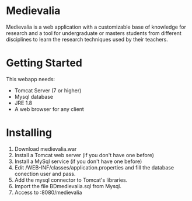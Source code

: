 # Medievalia
Medievalia is a web application with a customizable base of knowledge for research and a
tool for undergraduate or masters students from different disciplines to learn the research
techniques used by their teachers.
# Getting Started
This webapp needs:
* Tomcat Server (7 or higher)
* Mysql database
* JRE 1.8
* A web browser for any client
# Installing
1. Download medievalia.war
2. Install a Tomcat web server (if you don't have one before)
3. Install a MySql service (if you don't have one before)
4. Edit /WEB-INF/classes/application.properties and fill the database conection user and pass.
5. Add the mysql connector to Tomcat's libraries.
6. Import the file BDmedievalia.sql from Mysql.
7. Access to <yourhost>:8080/medievalia

